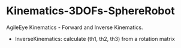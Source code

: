 # Kinematics-3DOFs-SphereRobot
AgileEye Kinematics - Forward and Inverse Kinematics. 
- InverseKinematics: calculate (th1, th2, th3) from a rotation matrix
